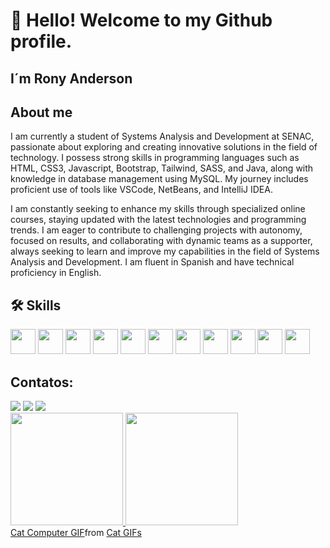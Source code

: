 # 👋 Hello! Welcome to my Github profile.
## I´m Rony Anderson 

## About me

I am currently a student of Systems Analysis and Development at SENAC, passionate about exploring and creating innovative solutions in the field of technology. I possess strong skills in programming languages such as HTML, CSS3, Javascript, Bootstrap, Tailwind, SASS, and Java, along with knowledge in database management using MySQL. My journey includes proficient use of tools like VSCode, NetBeans, and IntelliJ IDEA.

I am constantly seeking to enhance my skills through specialized online courses, staying updated with the latest technologies and programming trends. I am eager to contribute to challenging projects with autonomy, focused on results, and collaborating with dynamic teams as a supporter, always seeking to learn and improve my capabilities in the field of Systems Analysis and Development. I am fluent in Spanish and have technical proficiency in English.

## 🛠 Skills

<img loading="lazy" src="https://cdn.jsdelivr.net/gh/devicons/devicon/icons/html5/html5-original.svg" width="40" height="40"/>
<img loading="lazy" src="https://cdn.jsdelivr.net/gh/devicons/devicon/icons/css3/css3-original-wordmark.svg" width="40" height="40"/>
<img loading="lazy" src="https://cdn.jsdelivr.net/gh/devicons/devicon/icons/tailwindcss/tailwindcss-original-wordmark.svg" width="40" height="40"/>
<img loading="lazy" src="https://cdn.jsdelivr.net/gh/devicons/devicon/icons/bootstrap/bootstrap-original-wordmark.svg" width="40" height="40"/>
<img loading="lazy" src="https://cdn.jsdelivr.net/gh/devicons/devicon/icons/javascript/javascript-original.svg" width="40" height="40"/>
<img loading="lazy" src="https://cdn.jsdelivr.net/gh/devicons/devicon/icons/java/java-original-wordmark.svg" width="40" height="40"/>
<img loading="lazy" src="https://cdn.jsdelivr.net/gh/devicons/devicon/icons/sass/sass-original.svg" width="40" height="40"/>
<img loading="lazy" src="https://cdn.jsdelivr.net/gh/devicons/devicon/icons/git/git-original-wordmark.svg" width="40" height="40"/>
<img loading="lazy" src="https://cdn.jsdelivr.net/gh/devicons/devicon/icons/github/github-original-wordmark.svg" width="40" height="40"/>
<img loading="lazy" src="https://cdn.jsdelivr.net/gh/devicons/devicon/icons/mysql/mysql-original.svg" width="40" height="40"/>
<img loading="lazy" src="https://cdn.jsdelivr.net/gh/devicons/devicon/icons/figma/figma-original.svg" width="40" height="40"/>


## Contatos:

<div>
<a href="https://www.instagram.com/roonyandersson/" target="_blank"><img loading="lazy" src="https://img.shields.io/badge/-Instagram-%23E4405F?style=for-the-badge&logo=instagram&logoColor=white" target="_blank"></a>
<a href = "mailto:ronytopol1999@gmail.com"><img loading="lazy" src="https://img.shields.io/badge/Gmail-D14836?style=for-the-badge&logo=gmail&logoColor=white" target="_blank"></a>
<a href="https://www.linkedin.com/in/rony-anderson/" target="_blank"><img loading="lazy" src="https://img.shields.io/badge/-LinkedIn-%230077B5?style=for-the-badge&logo=linkedin&logoColor=white" target="_blank"></a>   
</div>

<div>
<a href="https://github.com/RonyAndersson">
<img loading="lazy" height="180em" src="https://github-readme-stats.vercel.app/api/top-langs/?username=seu-usuário-aqui&layout=compact&langs_count=7&theme=dracula"/>
<img loading="lazy" height="180em" src="https://github-readme-stats.vercel.app/api?username=seu-usuário-aqui&show_icons=true&theme=dracula&include_all_commits=true&count_private=true"/>
</div>

<div class="tenor-gif-embed" data-postid="5368357" data-share-method="host" data-aspect-ratio="1" data-width="100%"><a href="https://tenor.com/view/cat-computer-typing-fast-gif-5368357">Cat Computer GIF</a>from <a href="https://tenor.com/search/cat-gifs">Cat GIFs</a></div> <script type="text/javascript" async src="https://tenor.com/embed.js"></script>
          
          
          
          
          
          
          
          
          
          
